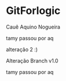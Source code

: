 # GitForlogic

Cauê Aquino Nogueira


tamy passou por aq

alteração 2 :)

Alteração Branch v1.0

tamy passou por aq

